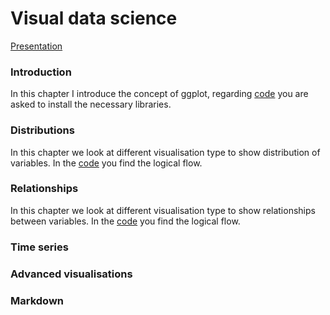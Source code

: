 # Visual data science

[Presentation](https://slides.com/sandraviz/rggplot2/embed?style=light)

### Introduction 

In this chapter I introduce the concept of ggplot, regarding [code](https://github.com/sandravizz/Visual-data-science-R/blob/main/R-%20Installations)
you are asked to install the necessary libraries. 

### Distributions 

In this chapter we look at different visualisation type to show distribution of variables. In the [code](https://github.com/sandravizz/Visual-data-science-R/blob/main/R-%20Distributions) you find the logical flow. 

### Relationships 

In this chapter we look at different visualisation type to show relationships between variables. In the [code](https://github.com/sandravizz/Visual-data-science-R/blob/main/R-%20Explorative%20analysis) you find the logical flow. 

### Time series 

### Advanced visualisations 

### Markdown 

